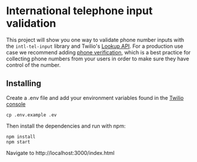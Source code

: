 # International telephone input validation

This project will show you one way to validate phone number inputs with the `intl-tel-input` library and Twilio's [Lookup API](https://www.twilio.com/docs/lookup/api). For a production use case we recommend adding [phone verification](https://github.com/twilio-labs/function-templates/tree/main/verify), which is a best practice for collecting phone numbers from your users in order to make sure they have control of the number.

## Installing

Create a .env file and add your environment variables found in the [Twilio console](https://twilio.com/console)
```
cp .env.example .ev
```

Then install the dependencies and run with npm:

```
npm install
npm start
```

Navigate to http://localhost:3000/index.html